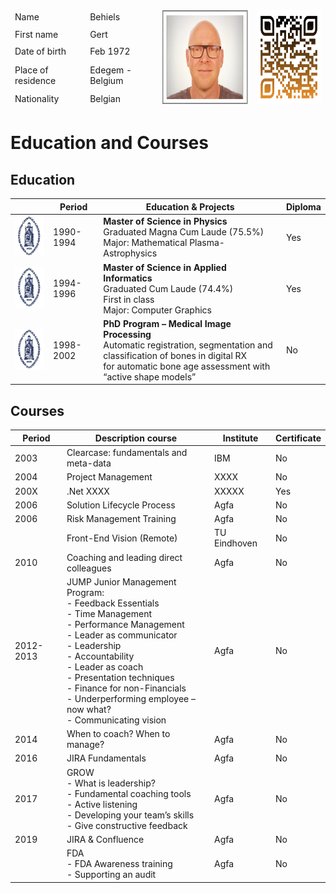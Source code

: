 <table class="tg">
<thead>
  <tr>
    <td class="tg-73oq">Name</td>
    <td class="tg-73oq">Behiels</td>
    <td class="tg-73oq" rowspan="5"><img src="images/Profile.png" width="200" height="150"></td>
    <td class="tg-73oq" rowspan="5"><a href="https://gearlux.github.io/Profile/">
  <img src="images/qr-code.png" width="150" height="150">
</a>
</td>

  </tr>
  <tr>
    <td class="tg-73oq">First name</td>
    <td class="tg-73oq">Gert</td>
  </tr>
  <tr>
    <td class="tg-73oq">Date of birth</td>
    <td class="tg-73oq">Feb 1972</td>
  </tr>
  <tr>
    <td class="tg-73oq">Place of residence</td>
    <td class="tg-73oq">Edegem - Belgium</td>
  </tr>
  <tr>
    <td class="tg-73oq">Nationality</td>
    <td class="tg-73oq">Belgian</td>
  </tr>
</thead>
</table>

# Education and Courses

## Education

|	  | Period	| Education & Projects	| Diploma |
| --- | ------- | --------------------- | ------- |
| [<img src="images/kuleuven.png">](https://www.kuleuven.be/kuleuven/) | 1990-1994 | **Master of Science in Physics** <br> Graduated Magna Cum Laude (75.5%)  <br> Major: Mathematical Plasma-Astrophysics | Yes |
| [<img src="images/kuleuven.png">](https://www.kuleuven.be/kuleuven/) | 1994-1996	| **Master of Science in Applied Informatics** <br> Graduated Cum Laude (74.4%)  <br> First in class <br> Major: Computer Graphics | Yes |
| [<img src="images/kuleuven.png">](https://www.kuleuven.be/kuleuven/)	| 1998-2002	 | **PhD Program – Medical Image Processing** <br> Automatic registration, segmentation and <br> classification of bones in digital RX <br> for automatic bone age assessment with “active shape models” | No |

## Courses

| Period | Description course | Institute | Certificate |
| ------ | ------------------ | --------- | ----------- |
| 2003	| Clearcase: fundamentals and meta-data | IBM    | No |
| 2004	| Project Management	                  | XXXX   | No |
| 200X	| .Net XXXX	| XXXXX	| Yes |
| 2006	| Solution Lifecycle Process | Agfa |No |
| 2006	| Risk Management Training	| Agfa | No |
|	    | Front-End Vision (Remote)	| TU Eindhoven | No |
| 2010	| Coaching and leading direct colleagues | Agfa | No |
| 2012-2013	| JUMP  Junior Management Program: <br> -	Feedback Essentials <br>  -	Time Management <br>  -	Performance Management <br>  -	Leader as communicator <br>   -	Leadership <br>  -	Accountability <br>  -	Leader as coach <br>  -	Presentation techniques <br>  -	Finance for non-Financials <br>  -	Underperforming employee – now what? <br>  -	Communicating vision	| Agfa | No |
| 2014 | When to coach? When to manage?	| Agfa | No |
| 2016 | JIRA Fundamentals | Agfa | No |
| 2017 | GROW <br>  -	What is leadership? <br>  -	Fundamental coaching tools <br>  -	Active listening <br>  -	Developing your team’s skills <br>  -	Give constructive feedback	| Agfa | No |
| 2019 | JIRA & Confluence |Agfa | No |
|	| FDA <br>  -	FDA Awareness training <br>  -	Supporting an audit	| Agfa | No |
